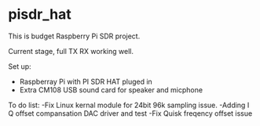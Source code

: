 # pisdr_hat
This is budget Raspberry Pi SDR project.

Current stage, full TX RX working well.

Set up:
  - Raspberray Pi with PI SDR HAT pluged in
  - Extra CM108 USB sound card for speaker and micphone

To do list:
  -Fix Linux kernal module for 24bit 96k sampling issue.
  -Adding I Q offset compansation DAC driver and test
  -Fix Quisk freqency offset issue
